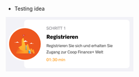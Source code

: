 * Testing idea

![alt text](https://github.com/DMesek/testtest/blob/master/components/component.png)
